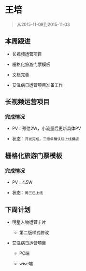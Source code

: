 # 王培

> 从2015-11-09到2015-11-03

## 本周跟进

- 长视频运营项目

- 栅格化旅游门票模板

- 文档完善

- 艾滋病日运营项目准备工作


## 长视频运营项目

### 完成情况

- PV：预估2W，小流量后更新具体PV

- 状态：`开发完成，三级单确认后上线模板`

## 栅格化旅游门票模板

### 完成情况

- PV：4.5W

- 状态：`周三已上线`


## 下周计划

- 明星人物运营卡片
    
    - 第二版样式修改
    
- 艾滋病日运营项目

    - PC端
    
    - wise端






